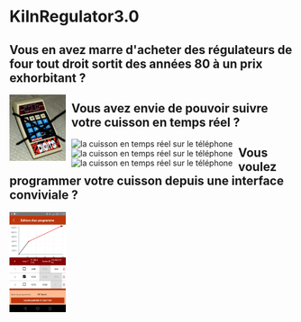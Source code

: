 # KilnRegulator3.0

## Vous en avez marre d'acheter des régulateurs de four tout droit sortit des années 80 à un prix exhorbitant ? 
<img src="picts/NoMoreOldKilnRegulator.jpg"
     alt="les régulateurs actuels !"
     style="float: left; margin-right: 10px;" width=100px />
## Vous avez envie de pouvoir suivre votre cuisson en temps réel ?
<img src="picts/cuissonEnCours.jpg"
     alt="la cuisson en temps réel sur le téléphone"
     style="float: left; margin-right: 10px;" />
     
<img src="picts/cuissonEnCours2.jpg"
     alt="la cuisson en temps réel sur le téléphone"
     style="float: left; margin-right: 10px;" />

<img src="picts/cuisson1.jpg"
     alt="la cuisson en temps réel sur le téléphone"
     style="float: left; margin-right: 10px;" />
## Vous voulez programmer votre cuisson depuis une interface conviviale ?
<img src="picts/progModified.jpeg"
     alt="UI de programmation, calcul automatique de la pente max"
     style="float: left; margin-right: 10px;" width=100px />
